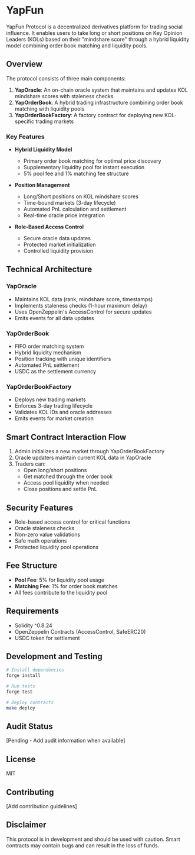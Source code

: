 # YapFun

YapFun Protocol is a decentralized derivatives platform for trading social influence. It enables users to take long or short positions on Key Opinion Leaders (KOLs) based on their "mindshare score" through a hybrid liquidity model combining order book matching and liquidity pools.

## Overview

The protocol consists of three main components:

1. **YapOracle**: An on-chain oracle system that maintains and updates KOL mindshare scores with staleness checks
2. **YapOrderBook**: A hybrid trading infrastructure combining order book matching with liquidity pools
3. **YapOrderBookFactory**: A factory contract for deploying new KOL-specific trading markets

### Key Features

- **Hybrid Liquidity Model**

  - Primary order book matching for optimal price discovery
  - Supplementary liquidity pool for instant execution
  - 5% pool fee and 1% matching fee structure

- **Position Management**

  - Long/Short positions on KOL mindshare scores
  - Time-bound markets (3-day lifecycle)
  - Automated PnL calculation and settlement
  - Real-time oracle price integration

- **Role-Based Access Control**
  - Secure oracle data updates
  - Protected market initialization
  - Controlled liquidity provision

## Technical Architecture

### YapOracle

- Maintains KOL data (rank, mindshare score, timestamps)
- Implements staleness checks (1-hour maximum delay)
- Uses OpenZeppelin's AccessControl for secure updates
- Emits events for all data updates

### YapOrderBook

- FIFO order matching system
- Hybrid liquidity mechanism
- Position tracking with unique identifiers
- Automated PnL settlement
- USDC as the settlement currency

### YapOrderBookFactory

- Deploys new trading markets
- Enforces 3-day trading lifecycle
- Validates KOL IDs and oracle addresses
- Emits events for market creation

## Smart Contract Interaction Flow

1. Admin initializes a new market through YapOrderBookFactory
2. Oracle updaters maintain current KOL data in YapOracle
3. Traders can:
   - Open long/short positions
   - Get matched through the order book
   - Access pool liquidity when needed
   - Close positions and settle PnL

## Security Features

- Role-based access control for critical functions
- Oracle staleness checks
- Non-zero value validations
- Safe math operations
- Protected liquidity pool operations

## Fee Structure

- **Pool Fee**: 5% for liquidity pool usage
- **Matching Fee**: 1% for order book matches
- All fees contribute to the liquidity pool

## Requirements

- Solidity ^0.8.24
- OpenZeppelin Contracts (AccessControl, SafeERC20)
- USDC token for settlement

## Development and Testing

```bash
# Install dependencies
forge install

# Run tests
forge test

# Deploy contracts
make deploy
```

## Audit Status

[Pending - Add audit information when available]

## License

MIT

## Contributing

[Add contribution guidelines]

## Disclaimer

This protocol is in development and should be used with caution. Smart contracts may contain bugs and can result in the loss of funds.
